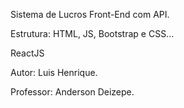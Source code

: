 Sistema de Lucros Front-End com API.

Estrutura: HTML, JS, Bootstrap e CSS...



ReactJS


Autor: Luis Henrique.

Professor: Anderson Deizepe.

